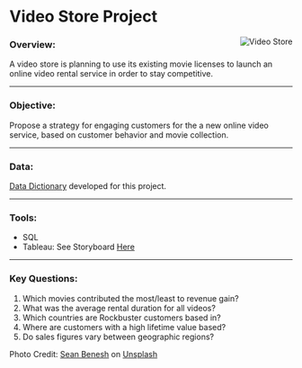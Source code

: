 # Video Store Project

<img align="right" src="https://user-images.githubusercontent.com/98825216/157320837-5dd59ff2-8a2c-4b3d-94ee-a43d1cebbdb1.jpg" alt="Video Store">

### Overview:
A video store is planning to use its existing movie licenses to launch an online video rental service in order to stay competitive. 
___

### Objective:
Propose a strategy for engaging customers for the a new online video service, based on customer behavior and movie collection.
______

### Data:
[Data Dictionary](caitlinhaugen.com/wp-content/uploads/2022/03/Rockbuster-Data-Dictionary-Haugen.pdf) developed for this project.
_____

### Tools:
* SQL
* Tableau: See Storyboard [Here](https://public.tableau.com/app/profile/caitlin.haugen/viz/RockbusterStealthPresentation/RockbusterVideo?publish=yes)
______________

### Key Questions:
1. Which movies contributed the most/least to revenue gain? 
2. What was the average rental duration for all videos? 
3. Which countries are Rockbuster customers based in? 
4. Where are customers with a high lifetime value based? 
5. Do sales figures vary between geographic regions? 

Photo Credit: <a href="https://unsplash.com/@seanbenesh?utm_source=unsplash&utm_medium=referral&utm_content=creditCopyText">Sean Benesh</a> on <a href="https://unsplash.com/s/photos/video-store?utm_source=unsplash&utm_medium=referral&utm_content=creditCopyText">Unsplash</a>
  
